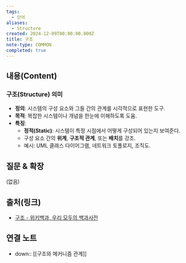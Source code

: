 ```yaml
---
tags:
  - 단어
aliases:
  - Structure
created: 2024-12-09T00:00:00.000Z
title: 구조
note-type: COMMON
completed: true
---
```


## 내용(Content)

### 구조(Structure) 의미

- **정의**: 시스템의 구성 요소와 그들 간의 관계를 시각적으로 표현한 도구.
- **목적**: 복잡한 시스템이나 개념을 한눈에 이해하도록 도움.
- **특징**:
    - **정적(Static)**: 시스템이 특정 시점에서 어떻게 구성되어 있는지 보여준다.
    - 구성 요소 간의 **위계**, **구조적 관계**, 또는 **배치**를 강조.
    - 예시: UML 클래스 다이어그램, 네트워크 토폴로지, 조직도.


## 질문 & 확장

(없음)

## 출처(링크)

- [구조 - 위키백과, 우리 모두의 백과사전](https://ko.wikipedia.org/wiki/%EA%B5%AC%EC%A1%B0)

## 연결 노트

- down:: [[구조와 메커니즘 관계]]








